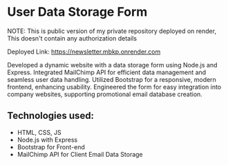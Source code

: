 # User Data Storage Form
NOTE: This is public version of my private repository deployed on render, This doesn't contain any authorization details

Deployed Link: https://newsletter.mbkp.onrender.com

Developed a dynamic website with a data storage form using Node.js and Express. Integrated MailChimp API for efficient data management and seamless user data handling. Utilized Bootstrap for a responsive, modern frontend, enhancing usability. Engineered the form for easy integration into company websites, supporting promotional email database creation.

## Technologies used: 
 - HTML, CSS, JS
 - Node.js with Express
 - Bootstrap for Front-end
 - MailChimp API for Client Email Data Storage

